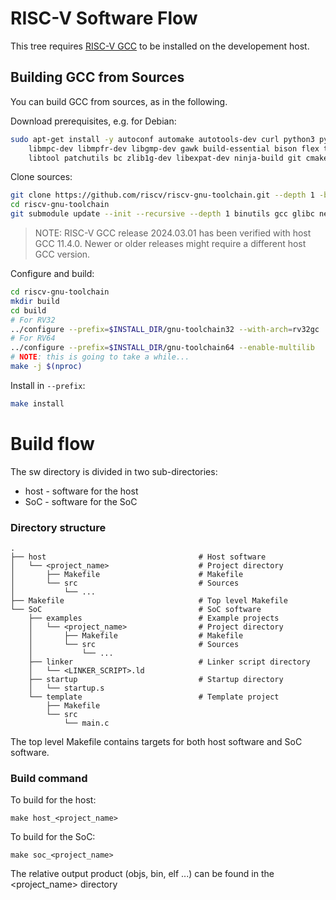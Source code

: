 # RISC-V Software Flow
This tree requires [RISC-V GCC](https://github.com/riscv/riscv-gnu-toolchain.git) to be installed on the developement host.

## Building GCC from Sources
You can build GCC from sources, as in the following.

Download prerequisites, e.g. for Debian:
``` bash
sudo apt-get install -y autoconf automake autotools-dev curl python3 python3-pip \
    libmpc-dev libmpfr-dev libgmp-dev gawk build-essential bison flex texinfo gperf \
    libtool patchutils bc zlib1g-dev libexpat-dev ninja-build git cmake libglib2.0-dev
```

Clone sources:
``` bash
git clone https://github.com/riscv/riscv-gnu-toolchain.git --depth 1 -b 2024.03.01
cd riscv-gnu-toolchain
git submodule update --init --recursive --depth 1 binutils gcc glibc newlib gdb
```
> NOTE: RISC-V GCC release 2024.03.01 has been verified with host GCC 11.4.0. Newer or older releases might require a different host GCC version.

Configure and build:
``` bash
cd riscv-gnu-toolchain
mkdir build
cd build
# For RV32
../configure --prefix=$INSTALL_DIR/gnu-toolchain32 --with-arch=rv32gc
# For RV64
../configure --prefix=$INSTALL_DIR/gnu-toolchain64 --enable-multilib
# NOTE: this is going to take a while...
make -j $(nproc)
```

Install in `--prefix`:
``` bash
make install
```

# Build flow
The sw directory is divided in two sub-directories:
* host - software for the host
* SoC  - software for the SoC
### Directory structure
```
.
├── host                                  # Host software
│   └── <project_name>                    # Project directory
│       ├── Makefile                      # Makefile
│       └── src                           # Sources
│           └── ...
├── Makefile                              # Top level Makefile
└── SoC                                   # SoC software
    ├── examples                          # Example projects 
    │   └── <project_name>                # Project directory
    │       ├── Makefile                  # Makefile
    │       └── src                       # Sources
    │           └── ...
    ├── linker                            # Linker script directory
    │   └── <LINKER_SCRIPT>.ld
    ├── startup                           # Startup directory
    │   └── startup.s
    └── template                          # Template project
        ├── Makefile
        └── src
            └── main.c
```

The top level Makefile contains targets for both host software and SoC software.

### Build command
To build for the host:
```
make host_<project_name>
```
To build for the SoC:
```
make soc_<project_name>
```
The relative output product (objs, bin, elf ...) can be found in the <project_name> directory